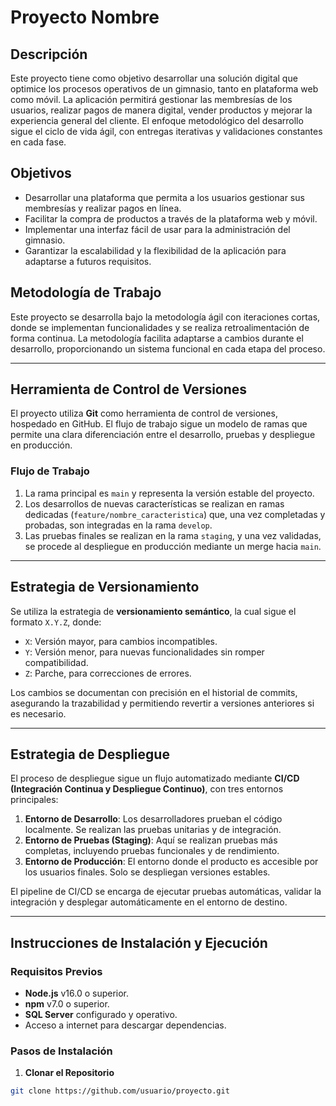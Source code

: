 # Proyecto Nombre

## Descripción

Este proyecto tiene como objetivo desarrollar una solución digital que optimice los procesos operativos de un gimnasio, tanto en plataforma web como móvil. La aplicación permitirá gestionar las membresías de los usuarios, realizar pagos de manera digital, vender productos y mejorar la experiencia general del cliente. El enfoque metodológico del desarrollo sigue el ciclo de vida ágil, con entregas iterativas y validaciones constantes en cada fase.

## Objetivos

- Desarrollar una plataforma que permita a los usuarios gestionar sus membresías y realizar pagos en línea.
- Facilitar la compra de productos a través de la plataforma web y móvil.
- Implementar una interfaz fácil de usar para la administración del gimnasio.
- Garantizar la escalabilidad y la flexibilidad de la aplicación para adaptarse a futuros requisitos.

## Metodología de Trabajo

Este proyecto se desarrolla bajo la metodología ágil con iteraciones cortas, donde se implementan funcionalidades y se realiza retroalimentación de forma continua. La metodología facilita adaptarse a cambios durante el desarrollo, proporcionando un sistema funcional en cada etapa del proceso.

---

## Herramienta de Control de Versiones

El proyecto utiliza **Git** como herramienta de control de versiones, hospedado en GitHub. El flujo de trabajo sigue un modelo de ramas que permite una clara diferenciación entre el desarrollo, pruebas y despliegue en producción.

### Flujo de Trabajo

1. La rama principal es `main` y representa la versión estable del proyecto.
2. Los desarrollos de nuevas características se realizan en ramas dedicadas (`feature/nombre_caracteristica`) que, una vez completadas y probadas, son integradas en la rama `develop`.
3. Las pruebas finales se realizan en la rama `staging`, y una vez validadas, se procede al despliegue en producción mediante un merge hacia `main`.

---

## Estrategia de Versionamiento

Se utiliza la estrategia de **versionamiento semántico**, la cual sigue el formato `X.Y.Z`, donde:
- `X`: Versión mayor, para cambios incompatibles.
- `Y`: Versión menor, para nuevas funcionalidades sin romper compatibilidad.
- `Z`: Parche, para correcciones de errores.

Los cambios se documentan con precisión en el historial de commits, asegurando la trazabilidad y permitiendo revertir a versiones anteriores si es necesario.

---

## Estrategia de Despliegue

El proceso de despliegue sigue un flujo automatizado mediante **CI/CD (Integración Continua y Despliegue Continuo)**, con tres entornos principales:

1. **Entorno de Desarrollo**: Los desarrolladores prueban el código localmente. Se realizan las pruebas unitarias y de integración.
2. **Entorno de Pruebas (Staging)**: Aquí se realizan pruebas más completas, incluyendo pruebas funcionales y de rendimiento.
3. **Entorno de Producción**: El entorno donde el producto es accesible por los usuarios finales. Solo se despliegan versiones estables.

El pipeline de CI/CD se encarga de ejecutar pruebas automáticas, validar la integración y desplegar automáticamente en el entorno de destino.

---

## Instrucciones de Instalación y Ejecución

### Requisitos Previos

- **Node.js** v16.0 o superior.
- **npm** v7.0 o superior.
- **SQL Server** configurado y operativo.
- Acceso a internet para descargar dependencias.

### Pasos de Instalación

1. **Clonar el Repositorio**

```bash
git clone https://github.com/usuario/proyecto.git

